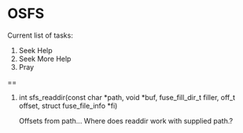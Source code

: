 # OSFS
Current list of tasks:
1. Seek Help
2. Seek More Help
3. Pray

==
1. int sfs_readdir(const char *path, void *buf, fuse_fill_dir_t filler, off_t offset,
	       struct fuse_file_info *fi)
	
	Offsets from path... Where does readdir work with supplied path.?